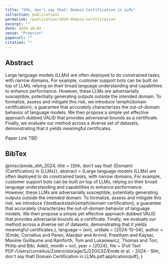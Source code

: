 ```yaml
---
title: "Shh, don't say that! Domain Certification in LLMs"
collection: publications
permalink: /publication/2024-domain-certification
excerpt: ""
date: 2024-10-02
venue: "Preprint"
paperurl: ""
citation: ""
---
```


## Abstract

Large language models (LLMs) are often deployed to do constrained tasks, with narrow domains. For example, customer support bots can be built on top of LLMs, relying on their broad language understanding and capabilities to enhance performance. However, these LLMs are adversarially susceptible, potentially generating outputs outside the intended domain. To formalize, assess and mitigate this risk, we introduce \emph{domain certification}; a guarantee that accurately characterizes the out-of-domain behavior of language models. We then propose a simple yet effective approach dubbed VALID that provides adversarial bounds as a certificate. Finally, we evaluate our method across a diverse set of datasets, demonstrating that it yields meaningful certificates.

<!-- [Download paper here]() -->

Paper Link TBD

## BibTex

@misc{emde_shh_2024,
title = {Shh, don't say that! {Domain} {Certification} in {LLMs}},
abstract = {Large language models (LLMs) are often deployed to do constrained tasks, with narrow domains. For example, customer support bots can be built on top of LLMs, relying on their broad language understanding and capabilities to enhance performance. However, these LLMs are adversarially susceptible, potentially generating outputs outside the intended domain. To formalize, assess and mitigate this risk, we introduce {\textbackslash}emph\{domain certification\}; a guarantee that accurately characterizes the out-of-domain behavior of language models. We then propose a simple yet effective approach dubbed VALID that provides adversarial bounds as a certificate. Finally, we evaluate our method across a diverse set of datasets, demonstrating that it yields meaningful certificates.},
language = {en},
urldate = {2024-10-04},
author = {Emde, Cornelius and Paren, Alasdair and Arvind, Preetham and Kayser, Maxime Guillaume and Rainforth, Tom and Lukasiewicz, Thomas and Torr, Philip and Bibi, Adel},
month = oct,
year = {2024},
file = {Full Text PDF:/Users/cornelius/Zotero/storage/SJ22GG3Z/Emde et al. - 2024 - Shh, don't say that! Domain Certification in LLMs.pdf:application/pdf},
}

